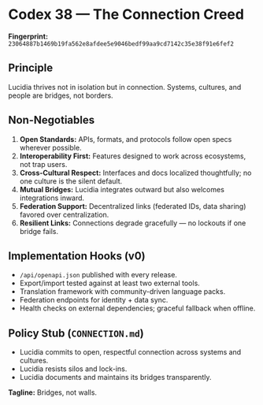 # Codex 38 — The Connection Creed

**Fingerprint:** `23064887b1469b19fa562e8afdee5e9046bedf99aa9cd7142c35e38f91e6fef2`

## Principle
Lucidia thrives not in isolation but in connection. Systems, cultures, and people are bridges, not borders.

## Non-Negotiables
1. **Open Standards:** APIs, formats, and protocols follow open specs wherever possible.
2. **Interoperability First:** Features designed to work across ecosystems, not trap users.
3. **Cross-Cultural Respect:** Interfaces and docs localized thoughtfully; no one culture is the silent default.
4. **Mutual Bridges:** Lucidia integrates outward but also welcomes integrations inward.
5. **Federation Support:** Decentralized links (federated IDs, data sharing) favored over centralization.
6. **Resilient Links:** Connections degrade gracefully — no lockouts if one bridge fails.

## Implementation Hooks (v0)
- `/api/openapi.json` published with every release.
- Export/import tested against at least two external tools.
- Translation framework with community-driven language packs.
- Federation endpoints for identity + data sync.
- Health checks on external dependencies; graceful fallback when offline.

## Policy Stub (`CONNECTION.md`)
- Lucidia commits to open, respectful connection across systems and cultures.
- Lucidia resists silos and lock-ins.
- Lucidia documents and maintains its bridges transparently.

**Tagline:** Bridges, not walls.
